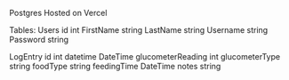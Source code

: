 Postgres Hosted on Vercel

Tables: 
Users 
id int
FirstName string
LastName string
Username string
Password string


LogEntry
id int
datetime DateTime
glucometerReading int
glucometerType string
foodType string
feedingTime DateTime
notes string

